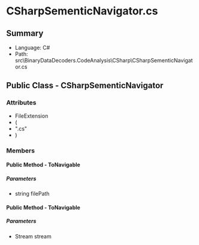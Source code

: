 ﻿# CSharpSementicNavigator.cs

## Summary

* Language: C#
* Path: src\BinaryDataDecoders.CodeAnalysis\CSharp\CSharpSementicNavigator.cs

## Public Class - CSharpSementicNavigator

### Attributes

 - FileExtension
 - (
 - ".cs"
 - )

### Members

#### Public Method - ToNavigable

#####  Parameters

 - string filePath 

#### Public Method - ToNavigable

#####  Parameters

 - Stream stream 

